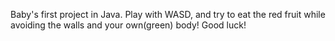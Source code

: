 Baby's first project in Java.
Play with WASD, and try to eat the red fruit while avoiding the walls and your own(green) body!
Good luck!
